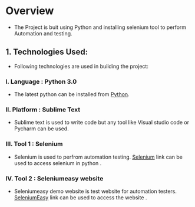 # Overview
+ The Project is buit using Python and installing selenium tool to perform Automation and testing.

## 1. Technologies Used:
+ Following technologies are used in building the project:

### I. Language : Python 3.0
+ The latest python can be installed from [Python](https://www.python.org/downloads/).

### II. Platform : Sublime Text
+ Sublime text is used to write code but any tool like Visual studio code or Pycharm can be used.

### III. Tool 1 : Selenium
+ Selenium is used to perfrom automation testing. [Selenium](https://selenium-python.readthedocs.io/) link can
be used to access selenium in python .

### IV. Tool 2 : Seleniumeasy website
+ Seleniumeasy demo website is test website for automation testers. [SeleniumEasy](https://demo.seleniumeasy.com/) link can
be used to access the website .


